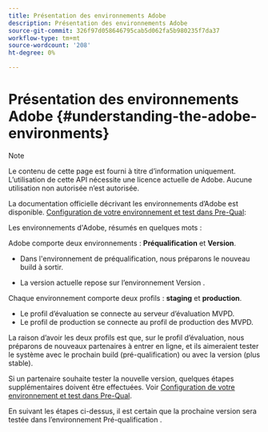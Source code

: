 ```yaml
---
title: Présentation des environnements Adobe
description: Présentation des environnements Adobe
source-git-commit: 326f97d058646795cab5d062fa5b980235f7da37
workflow-type: tm+mt
source-wordcount: '208'
ht-degree: 0%

---
```


# Présentation des environnements Adobe {#understanding-the-adobe-environments}

>[!NOTE]
>
>Le contenu de cette page est fourni à titre d’information uniquement. L’utilisation de cette API nécessite une licence actuelle de Adobe. Aucune utilisation non autorisée n’est autorisée.

La documentation officielle décrivant les environnements d’Adobe est disponible. [Configuration de votre environnement et test dans Pre-Qual](/help/authentication/setting-up-your-environment-and-testing-in-prequal.md):

Les environnements d&#39;Adobe, résumés en quelques mots :

Adobe comporte deux environnements : **Préqualification** et **Version**.

* Dans l&#39;environnement de préqualification, nous préparons le nouveau build à sortir.

* La version actuelle repose sur l’environnement Version .

Chaque environnement comporte deux profils : **staging** et **production**.

* Le profil d’évaluation se connecte au serveur d’évaluation MVPD.
* Le profil de production se connecte au profil de production des MVPD.

La raison d’avoir les deux profils est que, sur le profil d’évaluation, nous préparons de nouveaux partenaires à entrer en ligne, et ils aimeraient tester le système avec le prochain build (pré-qualification) ou avec la version (plus stable).

Si un partenaire souhaite tester la nouvelle version, quelques étapes supplémentaires doivent être effectuées. Voir [Configuration de votre environnement et test dans Pre-Qual](/help/authentication/setting-up-your-environment-and-testing-in-prequal.md).

En suivant les étapes ci-dessus, il est certain que la prochaine version sera testée dans l’environnement Pré-qualification .
